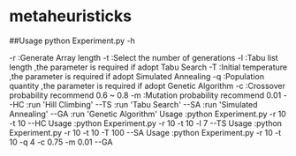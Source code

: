 metaheuristicks
===============
##Usage
python Experiment.py  -h

 -r :Generate Array length
 -t :Select the number of generations
 -l :Tabu list length ,the parameter is required if adopt Tabu Search
 -T :Initial temperature ,the parameter is required if adopt Simulated Annealing
 -q :Population quantity ,the parameter is required if adopt Genetic Algorithm
 -c :Crossover probability recommend 0.6 ~ 0.8
 -m :Mutation probability recommend 0.01
 --HC :run 'Hill Climbing'
 --TS :run 'Tabu Search'
 --SA :run 'Simulated Annealing'
 --GA :run 'Genetic Algorithm'
 Usage :python Experiment.py -r 10 -t 10 --HC
 Usage :python Experiment.py -r 10 -t 10 -l 7 --TS
 Usage :python Experiment.py -r 10 -t 10 -T 100 --SA
 Usage :python Experiment.py -r 10 -t 10 -q 4 -c 0.75 -m 0.01 --GA

